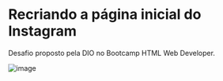 # Recriando a página inicial do Instagram 

Desafio proposto pela DIO no Bootcamp HTML Web Developer.


![image](https://user-images.githubusercontent.com/33386255/163900592-ca37b190-db1e-4bdb-a0e0-ac4bf35234d7.png)
